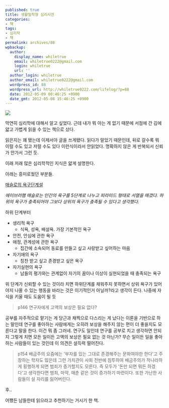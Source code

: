 ```yaml
---
published: true
title: 생활밀착형 심리사전
categories:
- 책
tags:
- 심리학
- 책
permalink: archives/88
wpbackup:
  author:
    display_name: whiletrue
    email: whiletrue0222@gmail.com
    login: whiletrue
    url: ''
  author_login: whiletrue
  author_email: whiletrue0222@gmail.com
  wordpress_id: 88
  wordpress_url: http://whiletrue0222.com/lifelog/?p=88
  date: 2012-05-09 00:46:25 +0900
  date_gmt: 2012-05-08 15:46:25 +0900
---
```


![](http://image.yes24.com/goods/3796098/L)

막연히 심리학에 대해서 알고 싶었다. 근데 내가 뭐 아는 게 없기 때문에 서점에 간 김에 얇고 가볍게 읽을 수 있는 책으로 샀다.

읽은지는 꽤 됐는데 이제서야 글을 쓰게됐다. 읽다가 말았기 때문인데, 뒤로 갈수록 뭐 이럴 수도 있고 저럴 수도 있다 이런식이라서 안읽었다.
명확하지 않은 게 반복되서 신뢰가 안가서 그런 듯.

이래 저래 많은 심리학적인 지식은 얇게 설명한다.

아래는 흥미로웠던 부분들.

[매슬로의 욕구단계설](http://ko.wikipedia.org/wiki/%EB%A7%A4%EC%8A%AC%EB%A1%9C%EC%9D%98_%EC%9A%95%EA%B5%AC%EB%8B%A8%EA%B3%84%EC%84%A4)

_에이브러햄 매슬로는 인간의 욕구를 5단계로 나누고 피라미드 형태로 서열을 매겼다._
_하위의 욕구가 충족되어야 그보다 상위의 욕구가 충족될 수 있다고 생각했다._

하위 단계부터

- 생리적 욕구
  - 식욕, 성욕, 배설욕. 가장 기본적인 욕구
- 안전,  안심에 관한 욕구
- 애정, 관계성에 관한 욕구
  - 집간에 소속되어 동료를 만들고 싶고 사랑받고 싶어하는 마음
- 자기애의 욕구
  - 칭찬 받고 싶고 존경받고 싶은 욕구
- 자기실현의 욕구
  - 남들의 평가와는 관계없이 자기의 꿈이나 이상이 실현되었을 때 충족되는 욕구

위 단계가 신뢰할 수 있는 것이라 치면 하위단계를 채워주지 못하면서 상위 욕구가 있어야지 나올 수 있는 행동을 바라는 것은 이기적인거 아닐까?라고 생각이 든다.
나중에 자식을 키울 때도 도움이 될 듯

> p146
> 연구자에게 고액의 보상은 필요 없다?

공부를 자주적으로 맡기는 게 당근과 채찍으로 다스리는 게 났다는 이론을 기반으로 하는 말인데 연구를 좋아하는 사람에게는 오히려 보상을 해주지
않는 편이 더 좋을지도 모른다고 말을 한다.
이건 뭐 좀 그러네.
연구도 일인데 연구를 공부로 치고 생각하면 안되지 그렇게 치면 모든 일이든 고액의 보상은 필요 없는 것 아닌가?
무슨 일이든 일을 좋아하는 사람들이 있는 것인데 이 의견은 설득력 떨어진다.

> p154
> 배금주의
> 요즘에는 '부자를 있는 그대로 존경해주는 문화여야한 한다'고 주장하는 학자도 많은데 그런 가치관이 사회 전반에 침투하여 배금주의가 적나라하게
> 횡행하게 되면 범죄가 증가할지도 모른다. 즉 모두가 '돈만 되면 뭐든 하겠다'고 생각한다면 범죄, 마약, 매춘 같은 것이 증가하기 마련이다.
> 또한 가난한 사람들이 설 자리를 잃어버린다.

후..

어쨌든 남들한테 읽으라고 추천하기는 거시기 한 책.
